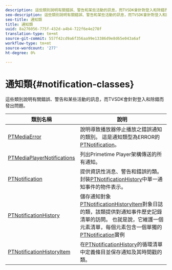 ```yaml
---
description: 這些類別說明有關錯誤、警告和某些活動的訊息，而TVSDK會針對登入和除錯而發出問題。
seo-description: 這些類別說明有關錯誤、警告和某些活動的訊息，而TVSDK會針對登入和除錯而發出問題。
seo-title: 通知類
title: 通知類
uuid: 8a276056-775f-432d-a4b4-722f6e4e278f
translation-type: tm+mt
source-git-commit: 557f42cd9a6f356aa99e13386d9e8d65e043a6af
workflow-type: tm+mt
source-wordcount: '277'
ht-degree: 0%

---
```



# 通知類{#notification-classes}

這些類別說明有關錯誤、警告和某些活動的訊息，而TVSDK會針對登入和除錯而發出問題。

| **類別名稱** | **說明** |
|---|---|
| [PTMediaError](https://help.adobe.com/en_US/primetime/api/psdk/appledoc/Classes/PTMediaError.html) | 說明導致播放器停止播放之錯誤通知的類別。 這是通知類型為ERROR的[PTNotification](https://help.adobe.com/en_US/primetime/api/psdk/appledoc/Classes/PTNotification.html)。 |
| [PTMediaPlayerNotifications](https://help.adobe.com/en_US/primetime/api/psdk/appledoc/Classes/PTMediaPlayerNotifications.html) | 列出Primetime Player架構傳送的所有通知。 |
| [PTNotification](https://help.adobe.com/en_US/primetime/api/psdk/appledoc/Classes/PTNotification.html) | 提供資訊性消息、警告和錯誤的類。 封裝[PTNotificationHistory](https://help.adobe.com/en_US/primetime/api/psdk/appledoc/Classes/PTNotificationHistory.html)中單一通知事件的物件表示。 |
| [PTNotificationHistory](https://help.adobe.com/en_US/primetime/api/psdk/appledoc/Classes/PTNotificationHistory.html) | 儲存通知對象[PTNotificationHistoryItem](https://help.adobe.com/en_US/primetime/api/psdk/appledoc/Classes/PTNotificationHistoryItem.html)對象日誌的類，該類提供對通知事件歷史記錄清單的訪問。 也就是說，它維護一個元素清單，每個元素包含一個單獨的[PTNotification](https://help.adobe.com/en_US/primetime/api/psdk/appledoc/Classes/PTNotification.html)實例 |
| [PTNotificationHistoryItem](https://help.adobe.com/en_US/primetime/api/psdk/appledoc/Classes/PTNotificationHistoryItem.html) | 在[PTNotificationHistory](https://help.adobe.com/en_US/primetime/api/psdk/appledoc/Classes/PTNotificationHistory.html)的循環清單中定義條目並保存通知及其時間戳的類。 |

